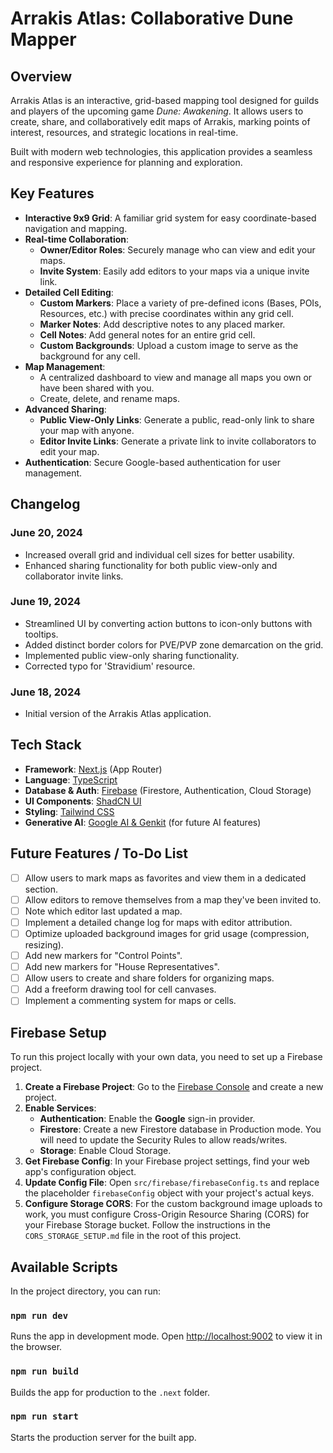 # Arrakis Atlas: Collaborative Dune Mapper

## Overview

Arrakis Atlas is an interactive, grid-based mapping tool designed for guilds and players of the upcoming game *Dune: Awakening*. It allows users to create, share, and collaboratively edit maps of Arrakis, marking points of interest, resources, and strategic locations in real-time.

Built with modern web technologies, this application provides a seamless and responsive experience for planning and exploration.

## Key Features

- **Interactive 9x9 Grid**: A familiar grid system for easy coordinate-based navigation and mapping.
- **Real-time Collaboration**:
    - **Owner/Editor Roles**: Securely manage who can view and edit your maps.
    - **Invite System**: Easily add editors to your maps via a unique invite link.
- **Detailed Cell Editing**:
    - **Custom Markers**: Place a variety of pre-defined icons (Bases, POIs, Resources, etc.) with precise coordinates within any grid cell.
    - **Marker Notes**: Add descriptive notes to any placed marker.
    - **Cell Notes**: Add general notes for an entire grid cell.
    - **Custom Backgrounds**: Upload a custom image to serve as the background for any cell.
- **Map Management**:
    - A centralized dashboard to view and manage all maps you own or have been shared with you.
    - Create, delete, and rename maps.
- **Advanced Sharing**:
    - **Public View-Only Links**: Generate a public, read-only link to share your map with anyone.
    - **Editor Invite Links**: Generate a private link to invite collaborators to edit your map.
- **Authentication**: Secure Google-based authentication for user management.

## Changelog

### June 20, 2024
- Increased overall grid and individual cell sizes for better usability.
- Enhanced sharing functionality for both public view-only and collaborator invite links.

### June 19, 2024
- Streamlined UI by converting action buttons to icon-only buttons with tooltips.
- Added distinct border colors for PVE/PVP zone demarcation on the grid.
- Implemented public view-only sharing functionality.
- Corrected typo for 'Stravidium' resource.

### June 18, 2024
- Initial version of the Arrakis Atlas application.

## Tech Stack

- **Framework**: [Next.js](https://nextjs.org/) (App Router)
- **Language**: [TypeScript](https://www.typescriptlang.org/)
- **Database & Auth**: [Firebase](https://firebase.google.com/) (Firestore, Authentication, Cloud Storage)
- **UI Components**: [ShadCN UI](https://ui.shadcn.com/)
- **Styling**: [Tailwind CSS](https://tailwindcss.com/)
- **Generative AI**: [Google AI & Genkit](https://firebase.google.com/docs/genkit) (for future AI features)

## Future Features / To-Do List
- [ ] Allow users to mark maps as favorites and view them in a dedicated section.
- [ ] Allow editors to remove themselves from a map they've been invited to.
- [ ] Note which editor last updated a map.
- [ ] Implement a detailed change log for maps with editor attribution.
- [ ] Optimize uploaded background images for grid usage (compression, resizing).
- [ ] Add new markers for "Control Points".
- [ ] Add new markers for "House Representatives".
- [ ] Allow users to create and share folders for organizing maps.
- [ ] Add a freeform drawing tool for cell canvases.
- [ ] Implement a commenting system for maps or cells.

## Firebase Setup

To run this project locally with your own data, you need to set up a Firebase project.

1.  **Create a Firebase Project**: Go to the [Firebase Console](https://console.firebase.google.com/) and create a new project.
2.  **Enable Services**:
    - **Authentication**: Enable the **Google** sign-in provider.
    - **Firestore**: Create a new Firestore database in Production mode. You will need to update the Security Rules to allow reads/writes.
    - **Storage**: Enable Cloud Storage.
3.  **Get Firebase Config**: In your Firebase project settings, find your web app's configuration object.
4.  **Update Config File**: Open `src/firebase/firebaseConfig.ts` and replace the placeholder `firebaseConfig` object with your project's actual keys.
5.  **Configure Storage CORS**: For the custom background image uploads to work, you must configure Cross-Origin Resource Sharing (CORS) for your Firebase Storage bucket. Follow the instructions in the `CORS_STORAGE_SETUP.md` file in the root of this project.

## Available Scripts

In the project directory, you can run:

### `npm run dev`

Runs the app in development mode.
Open [http://localhost:9002](http://localhost:9002) to view it in the browser.

### `npm run build`

Builds the app for production to the `.next` folder.

### `npm run start`

Starts the production server for the built app.
